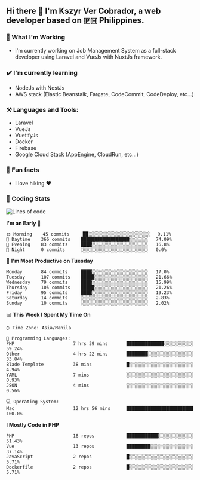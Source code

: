 ## Hi there 👋 I'm Kszyr Ver Cobrador, a web developer based on 🇵🇭 Philippines.

### 🚀 What I'm Working

- I'm currently working on Job Management System as a full-stack developer using Laravel and VueJs with NuxtJs framework.

### ✔️ I'm currently learning

- NodeJs with NestJs
- AWS stack (Elastic Beanstalk, Fargate, CodeCommit, CodeDeploy, etc...)

### ⚒️ Languages and Tools:

- Laravel
- VueJs
- VuetifyJs
- Docker
- Firebase
- Google Cloud Stack (AppEngine, CloudRun, etc...)

### 🌴 Fun facts

- I love hiking ❤️

### 🌟 Coding Stats

<!-- WakaTime Stats -->

<!--START_SECTION:waka-->
![Lines of code](https://img.shields.io/badge/From%20Hello%20World%20I%27ve%20Written-1.6%20million%20lines%20of%20code-blue)

**I'm an Early 🐤** 

```text
🌞 Morning    45 commits     ██░░░░░░░░░░░░░░░░░░░░░░░   9.11% 
🌆 Daytime    366 commits    ██████████████████░░░░░░░   74.09% 
🌃 Evening    83 commits     ████░░░░░░░░░░░░░░░░░░░░░   16.8% 
🌙 Night      0 commits      ░░░░░░░░░░░░░░░░░░░░░░░░░   0.0%

```
📅 **I'm Most Productive on Tuesday** 

```text
Monday       84 commits     ████░░░░░░░░░░░░░░░░░░░░░   17.0% 
Tuesday      107 commits    █████░░░░░░░░░░░░░░░░░░░░   21.66% 
Wednesday    79 commits     ████░░░░░░░░░░░░░░░░░░░░░   15.99% 
Thursday     105 commits    █████░░░░░░░░░░░░░░░░░░░░   21.26% 
Friday       95 commits     ████░░░░░░░░░░░░░░░░░░░░░   19.23% 
Saturday     14 commits     ░░░░░░░░░░░░░░░░░░░░░░░░░   2.83% 
Sunday       10 commits     ░░░░░░░░░░░░░░░░░░░░░░░░░   2.02%

```


📊 **This Week I Spent My Time On** 

```text
⌚︎ Time Zone: Asia/Manila

💬 Programming Languages: 
PHP                      7 hrs 39 mins       ██████████████░░░░░░░░░░░   59.24% 
Other                    4 hrs 22 mins       ████████░░░░░░░░░░░░░░░░░   33.84% 
Blade Template           38 mins             █░░░░░░░░░░░░░░░░░░░░░░░░   4.94% 
YAML                     7 mins              ░░░░░░░░░░░░░░░░░░░░░░░░░   0.93% 
JSON                     4 mins              ░░░░░░░░░░░░░░░░░░░░░░░░░   0.56%

💻 Operating System: 
Mac                      12 hrs 56 mins      █████████████████████████   100.0%

```

**I Mostly Code in PHP** 

```text
PHP                      18 repos            ████████████░░░░░░░░░░░░░   51.43% 
Vue                      13 repos            █████████░░░░░░░░░░░░░░░░   37.14% 
JavaScript               2 repos             █░░░░░░░░░░░░░░░░░░░░░░░░   5.71% 
Dockerfile               2 repos             █░░░░░░░░░░░░░░░░░░░░░░░░   5.71%

```



<!--END_SECTION:waka-->
